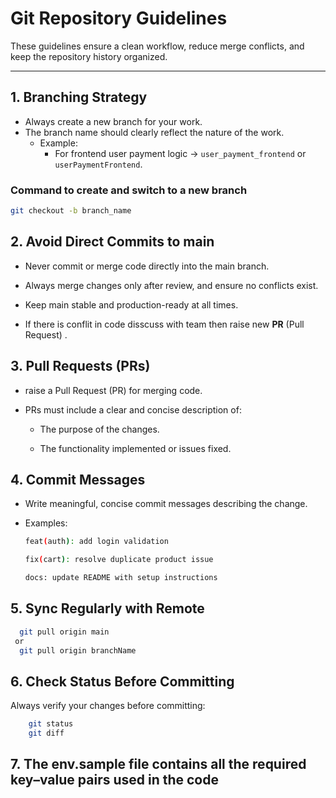 # Git Repository Guidelines

These guidelines ensure a clean workflow, reduce merge conflicts, and keep the repository history organized.

---

## 1. Branching Strategy

- Always create a new branch for your work.
- The branch name should clearly reflect the nature of the work.
  - Example:
    - For frontend user payment logic → `user_payment_frontend` or `userPaymentFrontend`.

### Command to create and switch to a new branch

```bash
git checkout -b branch_name

```

## 2. Avoid Direct Commits to main

- Never commit or merge code directly into the main branch.

- Always merge changes only after review, and ensure no conflicts exist.

- Keep main stable and production-ready at all times.

- If there is conflit in code disscuss with team then raise new **PR** (Pull Request) .

## 3. Pull Requests (PRs)

- raise a Pull Request (PR) for merging code.

- PRs must include a clear and concise description of:

  - The purpose of the changes.

  - The functionality implemented or issues fixed.

## 4. Commit Messages

- Write meaningful, concise commit messages describing the change.

- Examples:

  ```bash
  feat(auth): add login validation

  fix(cart): resolve duplicate product issue

  docs: update README with setup instructions
  ```

## 5. Sync Regularly with Remote

```bash
  git pull origin main
 or
  git pull origin branchName

```

## 6. Check Status Before Committing

Always verify your changes before committing:

```bash
    git status
    git diff


```

## 7. The env.sample file contains all the required key–value pairs used in the code
